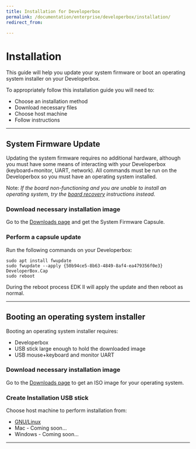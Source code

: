 ```yaml
---
title: Installation for Developerbox
permalink: /documentation/enterprise/developerbox/installation/
redirect_from:

---
```

# Installation

This guide will help you update your system firmware or boot an
operating system installer on your Developerbox.

To appropriately follow this installation guide you will need to:

- Choose an installation method
- Download necessary files
- Choose host machine
- Follow instructions

***

## System Firmware Update

Updating the system firmware requires no additional hardware, although
you must have some means of interacting with your Developerbox
(keyboard+monitor, UART, network). All commands must be run on the 
Developerbox so you must have an operating system installed.

Note: *If the board non-functioning and you are unable to install an operating system, try the [board recovery](board-recovery.md) instructions instead.*

### Download necessary installation image

Go to the [Downloads page](../downloads/edk2.md) and get the System
Firmware Capsule.

### Perform a capsule update

Run the following commands on your Developerbox:

~~~
sudo apt install fwupdate
sudo fwupdate --apply {50b94ce5-8b63-4849-8af4-ea479356f0e3} DeveloperBox.Cap
sudo reboot
~~~

During the reboot process EDK II will apply the update and then reboot
as normal.

***

## Booting an operating system installer

Booting an operating system installer requires:

- Developerbox
- USB stick large enough to hold the downloaded image
- USB mouse+keyboard and monitor
  UART
 
### Download necessary installation image

Go to the [Downloads page](../downloads/README.md) to get an ISO image
for your operating system.

### Create Installation USB stick

Choose host machine to perform installation from:

- [GNU/Linux](linux-usb.md)
- Mac - Coming soon...
- Windows - Coming soon...

***
